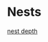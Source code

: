 # Nests

[nest depth](https://github.com/dmparrishphd/Shapiro/blob/master/Files/3/3/0/depth.nest.R)

